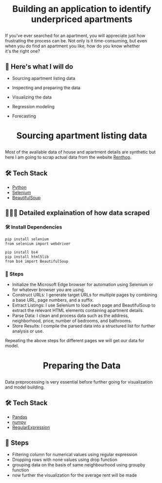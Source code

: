 
# <p align="center">Building an application to identify underpriced apartments</p>
  
If you've ever searched for an apartment, you will appreciate just how frustrating the process can be. Not only is it time-consuming, but even when you do find an apartment you like, how do you know whether it's the right one?


## 🧐 Here's what I will do  
- Sourcing apartment listing data

 - Inspecting and preparing the data

 - Visualizing the data

- Regression modeling

 - Forecasting      



# <p align="center">Sourcing apartment listing data</p>
  
Most of the available data of house and apartment details are synthetic but here I am going to scrap actual data from the website 
[Renthop](https://www.renthop.com/apartments-for-rent/new-york-ny).


## 🛠️ Tech Stack
- [Python](https://www.python.org/)
- [Selenium](https://www.selenium.dev/)
- [BeautifulSoup](https://beautiful-soup-4.readthedocs.io/en/latest/)



## 🧑🏻‍💻 Detailed explaination of how data scraped

### 🛠️ Install Dependencies    
```bash
pip install selenium
from selenium import webdriver
```
        
```bash
pip install bs4
pip install html5lib
from bs4 import BeautifulSoup
```


### 🧐 Steps   
- Initialize the Microsoft Edge browser for automation using Selenium or for whatever browser you are using.
- Construct URLs: I generate target URLs for multiple pages by combining a base URL, page numbers, and a suffix.
- Extract Listings: I use Selenium to load each page and BeautifulSoup to extract the relevant HTML elements containing apartment details.
- Parse Data: I clean and process data such as the address, neighborhood, price, number of bedrooms, and bathrooms.
- Store Results: I compile the parsed data into a structured list for further analysis or use.

Repeating the above steps for different pages we will get our data for model.
        

# <p align="center">Preparing the Data</p>
  
Data preprocessing is very essential before further going for visualization and model building.



## 🛠️ Tech Stack
- [Pandas](https://pandas.pydata.org/)
- [numpy](https://numpy.org/)
- [RegularExpression](https://docs.python.org/3/library/re.html)

    
## 🧐 Steps
- Filtering column for numerical values using regular expression
- Dropping rows with none values using drop function
- grouping data on the basis of same neighbourhood using groupby function
- now further the visualization for the average rent will be made
        
        
    
        
    
        
        

  
